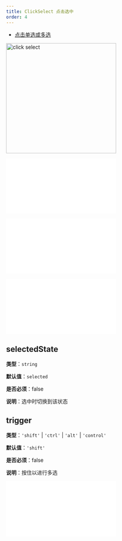 ```yaml
---
title: ClickSelect 点击选中
order: 4
---
```


- [点击单选或多选](/examples/interaction/select/#click)

<img alt="click select" src="https://mdn.alipayobjects.com/huamei_qa8qxu/afts/img/A*n5nAS6BBD24AAAAAAAAAAAAADmJ7AQ/original" height='300'/>

<embed src="../../common/BehaviorEventName.zh.md"></embed>

<embed src="../../common/BehaviorMultiple.zh.md"></embed>

<embed src="../../common/BehaviorItemTypes.zh.md"></embed>

## selectedState

**类型**：`string`

**默认值**：`selected`

**是否必须**：false

**说明**：选中时切换到该状态

## trigger

**类型**：`'shift'` | `'ctrl'` | `'alt'` | `'control'`

**默认值**：`'shift'`

**是否必须**：false

**说明**：按住以进行多选

<embed src="../../common/BehaviorShould.zh.md"></embed>
